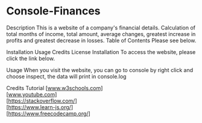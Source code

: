 # Console-Finances
Description
This is a website of a company's financial details. Calculation of total months of income, total amount, average changes, greatest increase in profits and greatest decrease in losses.
Table of Contents
Please see below.

Installation
Usage
Credits
License
Installation
To access the website, please click the link below. 

Usage
When you visit the website, you can go to console by right click and choose inspect, the data will print in console.log

Credits
Tutorial [www.w3schools.com]<br>
         [www.youtube.com]<br>
         [https://stackoverflow.com/]<br> 
         [https://www.learn-js.org/]<br>
         [https://www.freecodecamp.org/]<br>

